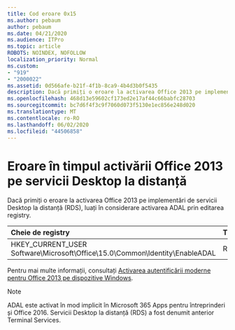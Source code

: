```yaml
---
title: Cod eroare 0x15
ms.author: pebaum
author: pebaum
ms.date: 04/21/2020
ms.audience: ITPro
ms.topic: article
ROBOTS: NOINDEX, NOFOLLOW
localization_priority: Normal
ms.custom:
- "919"
- "2000022"
ms.assetid: 0d566afe-b21f-4f1b-8ca9-4b4d3b0f5435
description: Dacă primiți o eroare la activarea Office 2013 pe implementări de servicii Desktop la distanță (RDS), luați în considerare activarea ADAL prin editarea registry.
ms.openlocfilehash: 468d13e59602cf173ed2e17af44c66babfc28703
ms.sourcegitcommit: bc7d6f4f3c9f7060d073f5130e1ec856e248d020
ms.translationtype: MT
ms.contentlocale: ro-RO
ms.lasthandoff: 06/02/2020
ms.locfileid: "44506858"
---
```

# <a name="error-while-activation-office-2013-on-remote-desktop-services"></a>Eroare în timpul activării Office 2013 pe servicii Desktop la distanță

Dacă primiți o eroare la activarea Office 2013 pe implementări de servicii Desktop la distanță (RDS), luați în considerare activarea ADAL prin editarea registry.
  
|**Cheie de registry**|**Tip**|**Valoarea**|
|:-----|:-----|:-----|
|HKEY_CURRENT_USER Software\Microsoft\Office\15.0\Common\Identity\EnableADAL  <br/> |Reg_dword  <br/> |1  <br/> |

Pentru mai multe informații, consultați [Activarea autentificării moderne pentru Office 2013 pe dispozitive Windows](https://docs.microsoft.com/microsoft-365/admin/security-and-compliance/enable-modern-authentication).
  
> [!NOTE]
>  ADAL este activat în mod implicit în Microsoft 365 Apps pentru întreprinderi și Office 2016. Servicii Desktop la distanță (RDS) a fost denumit anterior Terminal Services.
  